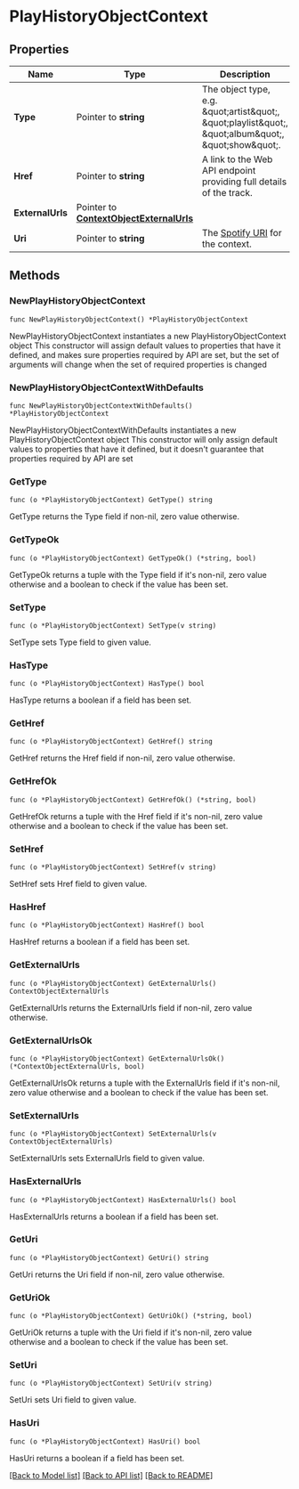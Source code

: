# PlayHistoryObjectContext

## Properties

Name | Type | Description | Notes
------------ | ------------- | ------------- | -------------
**Type** | Pointer to **string** | The object type, e.g. \&quot;artist\&quot;, \&quot;playlist\&quot;, \&quot;album\&quot;, \&quot;show\&quot;.  | [optional] 
**Href** | Pointer to **string** | A link to the Web API endpoint providing full details of the track. | [optional] 
**ExternalUrls** | Pointer to [**ContextObjectExternalUrls**](ContextObjectExternalUrls.md) |  | [optional] 
**Uri** | Pointer to **string** | The [Spotify URI](/documentation/web-api/concepts/spotify-uris-ids) for the context.  | [optional] 

## Methods

### NewPlayHistoryObjectContext

`func NewPlayHistoryObjectContext() *PlayHistoryObjectContext`

NewPlayHistoryObjectContext instantiates a new PlayHistoryObjectContext object
This constructor will assign default values to properties that have it defined,
and makes sure properties required by API are set, but the set of arguments
will change when the set of required properties is changed

### NewPlayHistoryObjectContextWithDefaults

`func NewPlayHistoryObjectContextWithDefaults() *PlayHistoryObjectContext`

NewPlayHistoryObjectContextWithDefaults instantiates a new PlayHistoryObjectContext object
This constructor will only assign default values to properties that have it defined,
but it doesn't guarantee that properties required by API are set

### GetType

`func (o *PlayHistoryObjectContext) GetType() string`

GetType returns the Type field if non-nil, zero value otherwise.

### GetTypeOk

`func (o *PlayHistoryObjectContext) GetTypeOk() (*string, bool)`

GetTypeOk returns a tuple with the Type field if it's non-nil, zero value otherwise
and a boolean to check if the value has been set.

### SetType

`func (o *PlayHistoryObjectContext) SetType(v string)`

SetType sets Type field to given value.

### HasType

`func (o *PlayHistoryObjectContext) HasType() bool`

HasType returns a boolean if a field has been set.

### GetHref

`func (o *PlayHistoryObjectContext) GetHref() string`

GetHref returns the Href field if non-nil, zero value otherwise.

### GetHrefOk

`func (o *PlayHistoryObjectContext) GetHrefOk() (*string, bool)`

GetHrefOk returns a tuple with the Href field if it's non-nil, zero value otherwise
and a boolean to check if the value has been set.

### SetHref

`func (o *PlayHistoryObjectContext) SetHref(v string)`

SetHref sets Href field to given value.

### HasHref

`func (o *PlayHistoryObjectContext) HasHref() bool`

HasHref returns a boolean if a field has been set.

### GetExternalUrls

`func (o *PlayHistoryObjectContext) GetExternalUrls() ContextObjectExternalUrls`

GetExternalUrls returns the ExternalUrls field if non-nil, zero value otherwise.

### GetExternalUrlsOk

`func (o *PlayHistoryObjectContext) GetExternalUrlsOk() (*ContextObjectExternalUrls, bool)`

GetExternalUrlsOk returns a tuple with the ExternalUrls field if it's non-nil, zero value otherwise
and a boolean to check if the value has been set.

### SetExternalUrls

`func (o *PlayHistoryObjectContext) SetExternalUrls(v ContextObjectExternalUrls)`

SetExternalUrls sets ExternalUrls field to given value.

### HasExternalUrls

`func (o *PlayHistoryObjectContext) HasExternalUrls() bool`

HasExternalUrls returns a boolean if a field has been set.

### GetUri

`func (o *PlayHistoryObjectContext) GetUri() string`

GetUri returns the Uri field if non-nil, zero value otherwise.

### GetUriOk

`func (o *PlayHistoryObjectContext) GetUriOk() (*string, bool)`

GetUriOk returns a tuple with the Uri field if it's non-nil, zero value otherwise
and a boolean to check if the value has been set.

### SetUri

`func (o *PlayHistoryObjectContext) SetUri(v string)`

SetUri sets Uri field to given value.

### HasUri

`func (o *PlayHistoryObjectContext) HasUri() bool`

HasUri returns a boolean if a field has been set.


[[Back to Model list]](../README.md#documentation-for-models) [[Back to API list]](../README.md#documentation-for-api-endpoints) [[Back to README]](../README.md)


